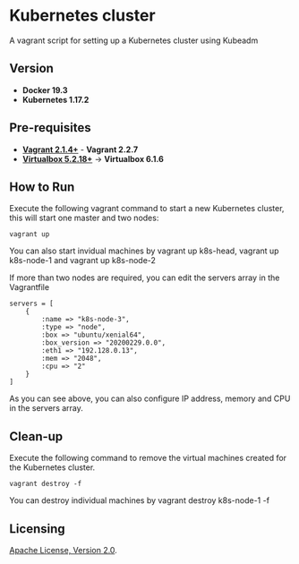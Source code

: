 # Kubernetes cluster
A vagrant script for setting up a Kubernetes cluster using Kubeadm

## Version
   * **Docker 19.3**
   * **Kubernetes 1.17.2**

## Pre-requisites

 * **[Vagrant 2.1.4+](https://www.vagrantup.com)** - **Vagrant 2.2.7**
 * **[Virtualbox 5.2.18+](https://www.virtualbox.org)** -> **Virtualbox 6.1.6**

## How to Run

Execute the following vagrant command to start a new Kubernetes cluster, this will start one master and two nodes:

```
vagrant up
```

You can also start invidual machines by vagrant up k8s-head, vagrant up k8s-node-1 and vagrant up k8s-node-2

If more than two nodes are required, you can edit the servers array in the Vagrantfile

```
servers = [
    {
        :name => "k8s-node-3",
        :type => "node",
        :box => "ubuntu/xenial64",
        :box_version => "20200229.0.0",
        :eth1 => "192.128.0.13",
        :mem => "2048",
        :cpu => "2"
    }
]
 ```

As you can see above, you can also configure IP address, memory and CPU in the servers array. 

## Clean-up

Execute the following command to remove the virtual machines created for the Kubernetes cluster.
```
vagrant destroy -f
```

You can destroy individual machines by vagrant destroy k8s-node-1 -f

## Licensing

[Apache License, Version 2.0](http://opensource.org/licenses/Apache-2.0).
